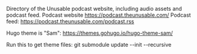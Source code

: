 Directory of the Unusable podcast website, including audio assets and podcast feed.
Podcast website https://podcast.theunusable.com/
Podcast feed: https://podcast.theunusable.com/podcast.rss

Hugo theme is "Sam": https://themes.gohugo.io/hugo-theme-sam/

Run this to get theme files:
git submodule update --init --recursive